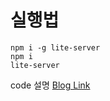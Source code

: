# 실행법
```
npm i -g lite-server
npm i
lite-server
```

code 설명 
[Blog Link](https://blog.mengkko.dev/2019/09/10/(JavaScript)_momentum_만들기/)